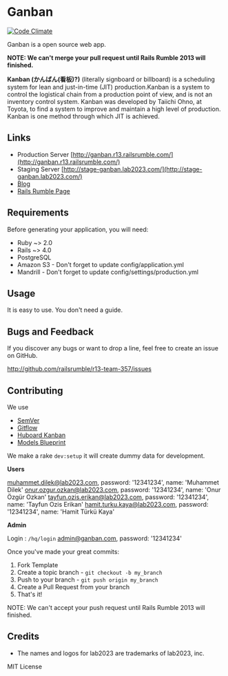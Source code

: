 # Ganban

[![Code Climate](https://codeclimate.com/github/railsrumble/r13-team-357.png)](https://codeclimate.com/github/railsrumble/r13-team-357)

Ganban is a open source web app.

**NOTE: We can't merge your pull request until Rails Rumble 2013 will finished.**

**Kanban (かんばん(看板)?)** (literally signboard or billboard) is a scheduling system for lean and just-in-time (JIT)
production.Kanban is a system to control the logistical chain from a production point of view, and is not an
inventory control system. Kanban was developed by Taiichi Ohno, at Toyota, to find a system to improve and maintain
a high level of production. Kanban is one method through which JIT is achieved.

## Links

* Production Server [http://ganban.r13.railsrumble.com/](http://ganban.r13.railsrumble.com/)
* Staging Server [http://stage-ganban.lab2023.com/](http://stage-ganban.lab2023.com/)
* [Blog](http://ganban.tumblr.com/)
* [Rails Rumble Page](http://railsrumble.com/entries/357-ganban)

## Requirements

Before generating your application, you will need:

* Ruby ~> 2.0
* Rails ~> 4.0
* PostgreSQL
* Amazon S3 - Don't forget to update config/application.yml
* Mandrill - Don't forget to update config/settings/production.yml

## Usage

It is easy to use. You don't need a guide.

## Bugs and  Feedback

If you discover any bugs or want to drop a line, feel free to create an issue on GitHub.

http://github.com/railsrumble/r13-team-357/issues

## Contributing

We use
* [SemVer](http://semver.org/)
* [Gitflow](https://github.com/nvie/gitflow)
* [Huboard Kanban](http://kanban.lab2023.com)
* [Models Blueprint](http://dbpatterns.com/documents/525f174c9785db258965a729/)

We make a rake `dev:setup` it will create dummy data for development.

**Users**

muhammet.dilek@lab2023.com,     password: '12341234', name: 'Muhammet Dilek'
onur.ozgur.ozkan@lab2023.com,   password: '12341234', name: 'Onur Özgür Ozkan'
tayfun.ozis.erikan@lab2023.com, password: '12341234', name: 'Tayfun Ozis Erikan'
hamit.turku.kaya@lab2023.com,   password: '12341234', name: 'Hamit Türkü Kaya'

**Admin**

Login : `/hq/login`
admin@ganban.com, password: '12341234'


Once you've made your great commits:

1. Fork Template
2. Create a topic branch - `git checkout -b my_branch`
3. Push to your branch - `git push origin my_branch`
4. Create a Pull Request from your branch
5. That's it!

NOTE: We can't accept your push request until Rails Rumble 2013 will finished.

## Credits

- The names and logos for lab2023 are trademarks of lab2023, inc.

MIT License
